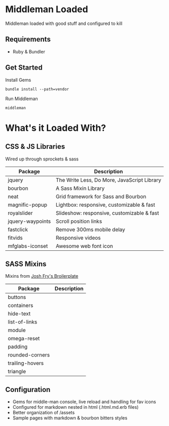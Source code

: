 # Middleman Loaded

Middleman loaded with good stuff and configured to kill

## Requirements

* Ruby & Bundler

## Get Started

Install Gems

```
bundle install --path=vendor
```

Run Middleman

```
middleman
```

# What's it Loaded With?

## CSS & JS Libraries

Wired up through sprockets & sass

| Package           | Description                                  |
| ----------------- | -------------------------------------------- |
| jquery            | The Write Less, Do More, JavaScript Library  |
| bourbon           | A Sass Mixin Library                         |
| neat              | Grid framework for Sass and Bourbon          |
| magnific-popup    | Lightbox: responsive, customizable & fast    |
| royalslider       | Slideshow: responsive, customizable & fast   |
| jquery-waypoints  | Scroll position links                        |
| fastclick         | Remove 300ms mobile delay                    |
| fitvids           | Responsive videos                            |
| mfglabs-iconset   | Awesome web font icon                        |


## SASS Mixins

Mixins from [Josh Fry's Broilerplate](https://github.com/joshfry/assemble-bp)

| Package           | Description                                  |
| ----------------- | -------------------------------------------- |
| buttons           |   |
| containers        |   |
| hide-text         |   |
| list-of-links     |   |
| module            |   |
| omega-reset       |   |
| padding           |   |
| rounded-corners   |   |
| trailing-hovers   |   |
| triangle          |   |

## Configuration

* Gems for middle-man console, live reload and handling for fav icons
* Configured for markdown nested in html (.html.md.erb files)
* Better organization of /assets
* Sample pages with markdown & bourbon bitters styles

